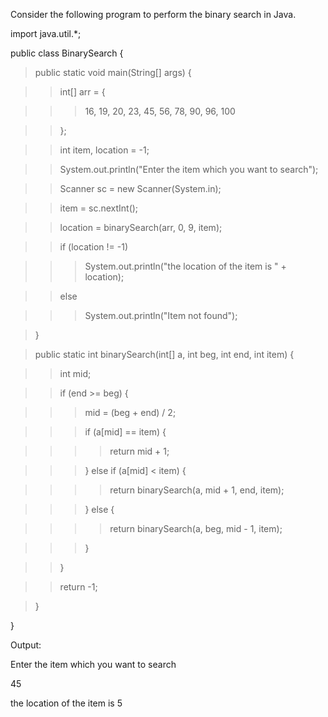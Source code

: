 Consider the following program to perform the binary search in Java.

import java.util.\*;

public class BinarySearch {

>public static void main(String\[\] args) {

>>int\[\] arr = {

>>>16, 19, 20, 23, 45, 56, 78, 90, 96, 100

>>};

>>int item, location = -1;

>>System.out.println(\"Enter the item which you want to search\");

>>Scanner sc = new Scanner(System.in);

>>item = sc.nextInt();

>>location = binarySearch(arr, 0, 9, item);

>>if (location != -1)

>>>System.out.println(\"the location of the item is \" + location);

>>else

>>>System.out.println(\"Item not found\");

>}

>public static int binarySearch(int\[\] a, int beg, int end, int item)
{

>>int mid;

>>if (end >= beg) {

>>>mid = (beg + end) / 2;

>>>if (a\[mid\] == item) {

>>>>return mid + 1;

>>>} else if (a\[mid\] \< item) {

>>>>return binarySearch(a, mid + 1, end, item);

>>>} else {

>>>>return binarySearch(a, beg, mid - 1, item);

>>>}

>>}

>>return -1;

>}

}

Output:

Enter the item which you want to search

45

the location of the item is 5